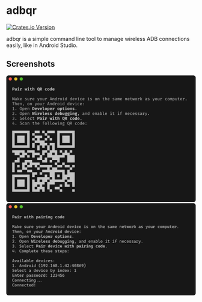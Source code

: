 # adbqr

[![Crates.io Version](https://img.shields.io/crates/v/adbqr)](https://crates.io/crates/adbqr)

adbqr is a simple command line tool to manage wireless ADB connections easily, like in Android Studio.

## Screenshots

![adbqr QR Mode Screenshot](screenshot_qr.png)
![adbqr Manual Mode Screenshot](screenshot_manual.png)
